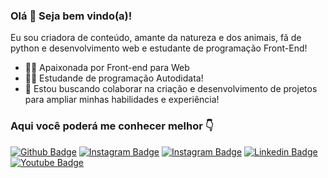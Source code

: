 ### Olá 👋 Seja bem vindo(a)!
Eu sou criadora de conteúdo, amante da natureza e dos animais, fã de python e desenvolvimento web e estudante de programação Front-End!
- 👩‍💻 Apaixonada por Front-end para Web
- 👩‍🎓 Estudande de programação Autodidata! 
- 🤝 Estou buscando colaborar na criação e desenvolvimento de projetos para ampliar minhas habilidades e experiência! 

### Aqui você poderá me conhecer melhor 👇 

[![Github Badge](https://img.shields.io/badge/-Github-000?style=flat-square&logo=Github&logoColor=white&link=https://github.com/analuisadev)](https://github.com/analuisadev)
[![Instagram Badge](https://img.shields.io/badge/-Instagram-ff0000?style=flat-square&logo=Instagram&logoColor=white&link=https://www.instagram.com/eu.anaofc/)](https://www.instagram.com/eu.anaofc/)
[![Instagram Badge](https://img.shields.io/badge/-Instagram-ff0000?style=flat-square&logo=Instagram&logoColor=white&link=https://www.instagram.com/eidev.oficial/)](https://www.instagram.com/eidev.oficial/)
[![Linkedin Badge](https://img.shields.io/badge/-LinkedIn-blue?style=flat-square&logo=Linkedin&logoColor=white&link=https://www.linkedin.com/in/ana-luisa-346752190/)](https://www.linkedin.com/in/ana-luisa-346752190/)
[![Youtube Badge](https://img.shields.io/badge/-YouTube-ff0000?style=flat-square&labelColor=ff0000&logo=youtube&logoColor=white&link=https://www.youtube.com/channel/UCP7FiSKfSvzXAEioSYKUs2Q)](https://www.youtube.com/channel/UCP7FiSKfSvzXAEioSYKUs2Q)
